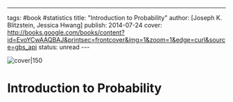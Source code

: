 --- 
tags: #book #statistics 
title: "Introduction to Probability" 
author: [Joseph K. Blitzstein, Jessica Hwang] 
publish: 2014-07-24 
cover: http://books.google.com/books/content?id=EvoYCwAAQBAJ&printsec=frontcover&img=1&zoom=1&edge=curl&source=gbs_api 
status: unread --- 

![cover|150](http://books.google.com/books/content?id=EvoYCwAAQBAJ&printsec=frontcover&img=1&zoom=1&edge=curl&source=gbs_api) 

# Introduction to Probability